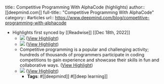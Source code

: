 title:: Competitive Programming With AlphaCode (highlights)
author:: [[deepmind.com]]
full-title:: "Competitive Programming With AlphaCode"
category:: #articles
url:: https://www.deepmind.com/blog/competitive-programming-with-alphacode

- Highlights first synced by [[Readwise]] [[Dec 18th, 2022]]
	- ![](https://assets-global.website-files.com/621e749a546b7592125f38ed/6224cb7eef6184957216aec1_Fig_01_Final.svg) ([View Highlight](https://read.readwise.io/read/01gmh8kvzdwv17tgyckwvpqdm7))
	- ![](https://assets-global.website-files.com/621e749a546b7592125f38ed/6224cb7eef6184957216aec1_Fig_01_Final.svg) ([View Highlight](https://read.readwise.io/read/01gmh8m2hva707cxzp0aq19nag))
	- Competitive programming is a popular and challenging activity; hundreds of thousands of programmers participate in coding competitions to gain experience and showcase their skills in fun and collaborative ways. ([View Highlight](https://read.readwise.io/read/01gmh8mjfh4jejv65ht02qqtm3))
	- ![](https://assets-global.website-files.com/621e749a546b7592125f38ed/6224cb9fc2e3b0d6a0d98a3d_Fig_02_Blog_Final.svg) ([View Highlight](https://read.readwise.io/read/01gmh8kaerv7s9j1j27v3whjqd))
		- **Tags**: #[[deepmind]] #[[deep learning]]